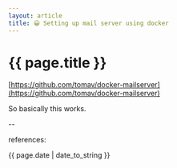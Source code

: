 ```yaml
---
layout: article
title: 😀 Setting up mail server using docker
---
```

# {{ page.title }}

[https://github.com/tomav/docker-mailserver](https://github.com/tomav/docker-mailserver)

So basically this works.

--

references:

{{ page.date | date_to_string }}
